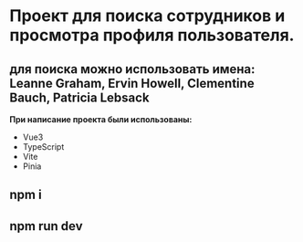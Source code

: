# Проект для поиска сотрудников и просмотра профиля пользователя.
## для поиска можно использовать имена: Leanne Graham, Ervin Howell, Clementine Bauch, Patricia Lebsack
**При написание проекта были использованы:**
* Vue3
* TypeScript
* Vite
* Pinia
## npm i
## npm run dev
